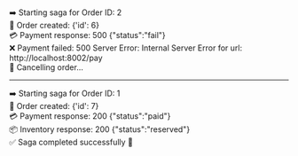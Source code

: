 ➡️ Starting saga for Order ID: 2 <br>
🛒 Order created: {'id': 6}<br>
💳 Payment response: 500 {"status":"fail"}<br>
❌ Payment failed: 500 Server Error: Internal Server Error for url: http://localhost:8002/pay<br>
🔁 Cancelling order...<br>
<hr>


➡️ Starting saga for Order ID: 1<br>
🛒 Order created: {'id': 7}<br>
💳 Payment response: 200 {"status":"paid"}<br>
📦 Inventory response: 200 {"status":"reserved"}<br>
✅ Saga completed successfully 🎉<br>